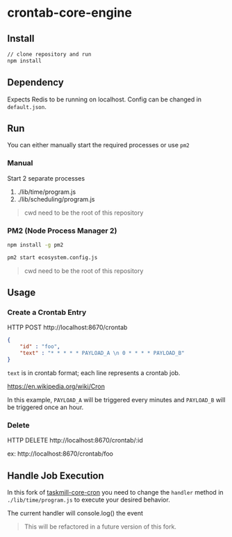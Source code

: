 # crontab-core-engine

## Install

```bash
// clone repository and run
npm install
```

## Dependency
Expects Redis to be running on localhost. Config can be changed in `default.json`.

## Run

You can either manually start the required processes or use `pm2`

### Manual

Start 2 separate processes
1. ./lib/time/program.js
1. ./lib/scheduling/program.js

> cwd need to be the root of this repository

### PM2 (Node Process Manager 2)

```bash
npm install -g pm2
```

```bash
pm2 start ecosystem.config.js
```

> cwd need to be the root of this repository

## Usage

### Create a Crontab Entry

HTTP POST http://localhost:8670/crontab
```json
{
	"id" : "foo",
	"text" : "* * * * * PAYLOAD_A \n 0 * * * * PAYLOAD_B"
}
```

`text` is in crontab format; each line represents a crontab job.

https://en.wikipedia.org/wiki/Cron

In this example, `PAYLOAD_A` will be triggered every minutes and `PAYLOAD_B` will be triggered once an hour.

### Delete
HTTP DELETE http://localhost:8670/crontab/:id

ex: http://localhost:8670/crontab/foo

## Handle Job Execution

In this fork of [taskmill-core-cron](https://github.com/a7medkamel/taskmill-core-cron) you need to change the `handler` method in `./lib/time/program.js` to execute your desired behavior.

The current handler will console.log() the event

> This will be refactored in a future version of this fork.
